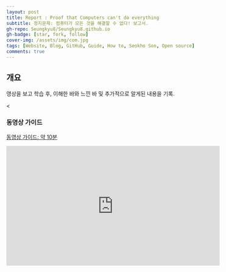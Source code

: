 ```yaml
---
layout: post
title: Report : Proof that Computers can't do everything
subtitle: 정지문제: 컴퓨터가 모든 것을 해결할 수 없다! 보고서.
gh-repo: Seungkyu8/Seungkyu8.github.io
gh-badge: [star, fork, follow]
cover-img: /assets/img/com.jpg
tags: [Website, Blog, GitHub, Guide, How to, Seokho Son, Open source]
comments: true
---
```


## 개요
영상을 보고 학습 후, 이해한 바와 느낀 바 및 추가적으로 알게된 내용을 기록.

<
### 동영상 가이드

[동영상 가이드: 약 10분](https://www.youtube.com/watch?v=92WHN-pAFCs)

<iframe width="560" height="315" src="https://www.youtube.com/embed/92WHN-pAFCs" title="YouTube video player" frameborder="0" allow="accelerometer; autoplay; clipboard-write; encrypted-media; gyroscope; picture-in-picture" allowfullscreen></iframe>

<br>
